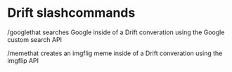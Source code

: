 # Drift slashcommands

/googlethat searches Google inside of a Drift converation using the Google custom search API

/memethat creates an imgflig meme inside of a Drift converation using the imgflip API
